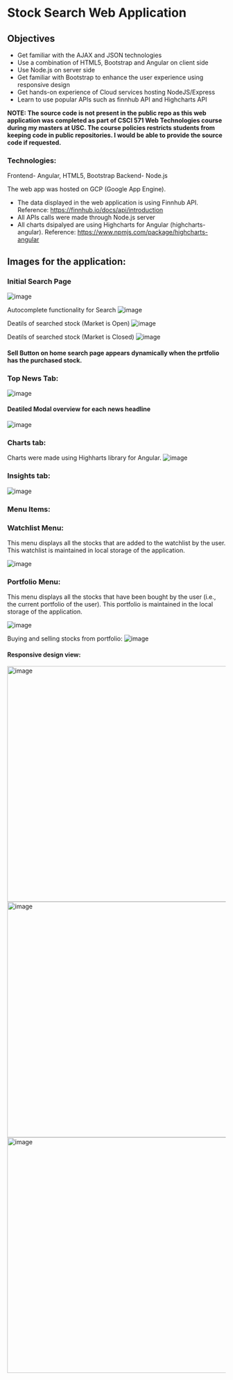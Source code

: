 # Stock Search Web Application

## Objectives
* Get familiar with the AJAX and JSON technologies
* Use a combination of HTML5, Bootstrap and Angular on client side
* Use Node.js on server side
* Get familiar with Bootstrap to enhance the user experience using responsive design
* Get hands-on experience of Cloud services hosting NodeJS/Express
* Learn to use popular APIs such as finnhub API and Highcharts API

**NOTE: The source code is not present in the public repo as this web application was completed as part of CSCI 571 Web Technologies course during my masters at USC. The course policies restricts students from keeping code in public repositories. I would be able to provide the source code if requested.**  
### Technologies:
Frontend- Angular, HTML5, Bootstrap
Backend- Node.js

The web app was hosted on GCP (Google App Engine). 

* The data displayed in the web application is using Finnhub API. Reference: https://finnhub.io/docs/api/introduction
* All APIs calls were made through Node.js server
* All charts dsipalyed are using Highcharts for Angular (highcharts-angular). Reference: https://www.npmjs.com/package/highcharts-angular
 

## Images for the application:

### Initial Search Page
![image](https://user-images.githubusercontent.com/96368056/201234756-58279369-84dd-4646-8418-fd3fef30281c.png)

Autocomplete functionality for Search
![image](https://user-images.githubusercontent.com/96368056/201234811-d0bd380a-ef19-4723-be42-f9e211de5b7f.png)

Deatils of searched stock (Market is Open)
![image](https://user-images.githubusercontent.com/96368056/201234916-126a6a74-9e2d-444a-99f6-f6f4697db819.png)

Deatils of searched stock (Market is Closed)
![image](https://user-images.githubusercontent.com/96368056/201234866-4318fc16-cf2d-49db-9ae8-707c31ca035a.png)

#### Sell Button on home search page appears dynamically when the prtfolio has the purchased stock.

### Top News Tab:
![image](https://user-images.githubusercontent.com/96368056/201235533-7e11184e-7759-4aeb-98ed-531ce4c1783e.png)

#### Deatiled Modal overview for each news headline
![image](https://user-images.githubusercontent.com/96368056/201235058-4bbcc164-42ae-4ef3-b47e-0dc83ca3b471.png)

### Charts tab: 
Charts were made using Highharts library for Angular.
![image](https://user-images.githubusercontent.com/96368056/201235692-c1a9f000-42eb-49bc-92a0-e91dc40cc618.png)

### Insights tab:
![image](https://user-images.githubusercontent.com/96368056/201235837-5a00edf5-27b1-4301-9170-dacfb53a4fcf.png)

### Menu Items:
### Watchlist Menu:
This menu displays all the stocks that are added to the watchlist by the user. This watchlist is maintained in local storage of the application.

![image](https://user-images.githubusercontent.com/96368056/201235921-c913be36-b577-460c-87f2-1b2cea06a460.png)

### Portfolio Menu:
This menu displays all the stocks that have been bought by the user (i.e., the current portfolio of the user). This portfolio is maintained in the local storage of the application.

![image](https://user-images.githubusercontent.com/96368056/201236147-edcfbbe1-d2d5-4e65-a486-9a6537897330.png)

Buying and selling stocks from portfolio:
![image](https://user-images.githubusercontent.com/96368056/201236237-a1e48845-7262-4a19-9bed-d532c747e2af.png)


#### Responsive design view:
<img width="542" alt="image" src="https://user-images.githubusercontent.com/96368056/201237175-b7736854-c32a-42e7-a725-259feb024f5d.png">

<img width="542" alt="image" src="https://user-images.githubusercontent.com/96368056/201237209-f37f7f77-fbc7-4642-80ea-b5a001a86716.png">

<img width="542" alt="image" src="https://user-images.githubusercontent.com/96368056/201237244-9077578d-a73f-4ada-856e-c7065e726641.png">



